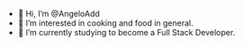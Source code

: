 - 👋 Hi, I’m @AngeloAdd
- 👀 I’m interested in cooking and food in general.
- 🌱 I’m currently studying to become a Full Stack Developer.

<!---
AngeloAdd/AngeloAdd is a ✨ special ✨ repository because its `README.md` (this file) appears on your GitHub profile.
You can click the Preview link to take a look at your changes.
--->
